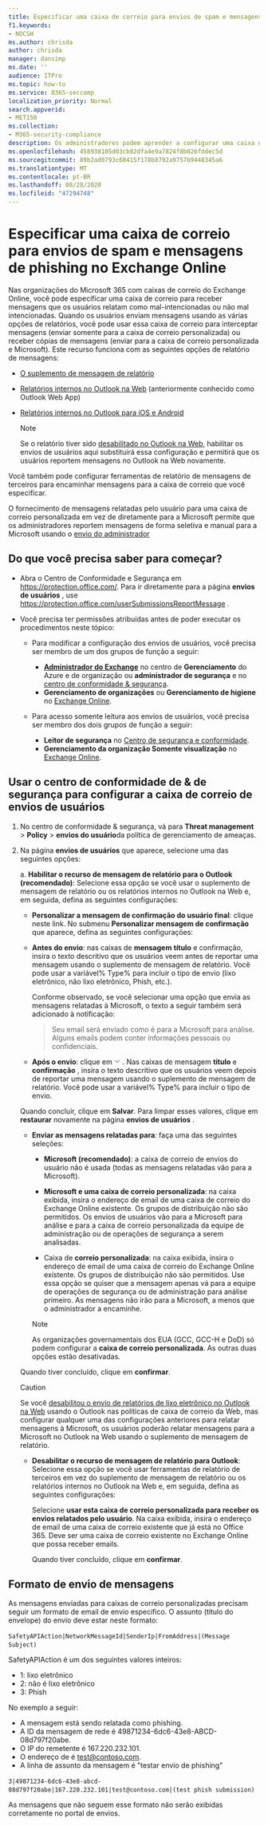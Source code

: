```yaml
---
title: Especificar uma caixa de correio para envios de spam e mensagens de phishing
f1.keywords:
- NOCSH
ms.author: chrisda
author: chrisda
manager: dansimp
ms.date: ''
audience: ITPro
ms.topic: how-to
ms.service: O365-seccomp
localization_priority: Normal
search.appverid:
- MET150
ms.collection:
- M365-security-compliance
description: Os administradores podem aprender a configurar uma caixa de correio para coletar spam e emails de phishing relatados pelos usuários.
ms.openlocfilehash: 458938105d03cb82dfa4e9a7824f8b026fddec5d
ms.sourcegitcommit: 89b2ad0793c68415f178b8792a9757b9448345a6
ms.translationtype: MT
ms.contentlocale: pt-BR
ms.lasthandoff: 08/28/2020
ms.locfileid: "47294748"
---
```

# <a name="specify-a-mailbox-for-user-submissions-of-spam-and-phishing-messages-in-exchange-online"></a>Especificar uma caixa de correio para envios de spam e mensagens de phishing no Exchange Online

Nas organizações do Microsoft 365 com caixas de correio do Exchange Online, você pode especificar uma caixa de correio para receber mensagens que os usuários relatam como mal-intencionadas ou não mal intencionadas. Quando os usuários enviam mensagens usando as várias opções de relatórios, você pode usar essa caixa de correio para interceptar mensagens (enviar somente para a caixa de correio personalizada) ou receber cópias de mensagens (enviar para a caixa de correio personalizada e Microsoft). Este recurso funciona com as seguintes opções de relatório de mensagens:

- [O suplemento de mensagem de relatório](enable-the-report-message-add-in.md)

- [Relatórios internos no Outlook na Web](report-junk-email-and-phishing-scams-in-outlook-on-the-web-eop.md) (anteriormente conhecido como Outlook Web App)

- [Relatórios internos no Outlook para iOS e Android](report-junk-email-and-phishing-scams-in-outlook-for-iOS-and-Android.md)

  > [!NOTE]
  > Se o relatório tiver sido [desabilitado no Outlook na Web](report-junk-email-and-phishing-scams-in-outlook-on-the-web-eop.md#disable-or-enable-junk-email-reporting-in-outlook-on-the-web), habilitar os envios de usuários aqui substituirá essa configuração e permitirá que os usuários reportem mensagens no Outlook na Web novamente.

Você também pode configurar ferramentas de relatório de mensagens de terceiros para encaminhar mensagens para a caixa de correio que você especificar.

O fornecimento de mensagens relatadas pelo usuário para uma caixa de correio personalizada em vez de diretamente para a Microsoft permite que os administradores reportem mensagens de forma seletiva e manual para a Microsoft usando o [envio do administrador](admin-submission.md)

## <a name="what-do-you-need-to-know-before-you-begin"></a>Do que você precisa saber para começar?

- Abra o Centro de Conformidade e Segurança em <https://protection.office.com/>. Para ir diretamente para a página **envios de usuários** , use <https://protection.office.com/userSubmissionsReportMessage> .

- Você precisa ter permissões atribuídas antes de poder executar os procedimentos neste tópico:

  - Para modificar a configuração dos envios de usuários, você precisa ser membro de um dos grupos de função a seguir:

    - **[Administrador do Exchange](https://docs.microsoft.com/azure/active-directory/users-groups-roles/directory-assign-admin-roles#exchange-administrator)** no centro de **Gerenciamento** do Azure e de organização ou **administrador de segurança** e no [centro de conformidade & segurança](permissions-in-the-security-and-compliance-center.md).
    - **Gerenciamento de organizações** ou **Gerenciamento de higiene** no [Exchange Online](https://docs.microsoft.com/Exchange/permissions-exo/permissions-exo#role-groups).

  - Para acesso somente leitura aos envios de usuários, você precisa ser membro dos dois grupos de função a seguir:

    - **Leitor de segurança** no [Centro de segurança e conformidade](permissions-in-the-security-and-compliance-center.md).
    - **Gerenciamento da organização Somente visualização** no [Exchange Online](https://docs.microsoft.com/Exchange/permissions-exo/permissions-exo#role-groups).

## <a name="use-the-security--compliance-center-to-configure-the-user-submissions-mailbox"></a>Usar o centro de conformidade de & de segurança para configurar a caixa de correio de envios de usuários

1. No centro de conformidade & segurança, vá para **Threat management** \> **Policy** \> **envios do usuário**da política de gerenciamento de ameaças.

2. Na página **envios de usuários** que aparece, selecione uma das seguintes opções:

   a. **Habilitar o recurso de mensagem de relatório para o Outlook (recomendado)**: Selecione essa opção se você usar o suplemento de mensagem de relatório ou os relatórios internos no Outlook na Web e, em seguida, defina as seguintes configurações:

      - **Personalizar a mensagem de confirmação do usuário final**: clique neste link. No submenu **Personalizar mensagem de confirmação** que aparece, defina as seguintes configurações:

      - **Antes do envio**: nas caixas de **mensagem** **título** e confirmação, insira o texto descritivo que os usuários veem antes de reportar uma mensagem usando o suplemento de mensagem de relatório. Você pode usar a variável% Type% para incluir o tipo de envio (lixo eletrônico, não lixo eletrônico, Phish, etc.).

        Conforme observado, se você selecionar uma opção que envia as mensagens relatadas à Microsoft, o texto a seguir também será adicionado à notificação:

        > Seu email será enviado como é para a Microsoft para análise. Alguns emails podem conter informações pessoais ou confidenciais.

      - **Após o envio**: clique em ![ ícone de expansão ](../../media/scc-expand-icon.png) . Nas caixas de mensagem **título** e **confirmação** , insira o texto descritivo que os usuários veem depois de reportar uma mensagem usando o suplemento de mensagem de relatório. Você pode usar a variável% Type% para incluir o tipo de envio.

      Quando concluir, clique em **Salvar**. Para limpar esses valores, clique em **restaurar** novamente na página **envios de usuários** .

      - **Enviar as mensagens relatadas para**: faça uma das seguintes seleções:

        - **Microsoft (recomendado)**: a caixa de correio de envios do usuário não é usada (todas as mensagens relatadas vão para a Microsoft).

        - **Microsoft e uma caixa de correio personalizada**: na caixa exibida, insira o endereço de email de uma caixa de correio do Exchange Online existente. Os grupos de distribuição não são permitidos. Os envios de usuários vão para a Microsoft para análise e para a caixa de correio personalizada da equipe de administração ou de operações de segurança a serem analisadas.

        - Caixa de **correio personalizada**: na caixa exibida, insira o endereço de email de uma caixa de correio do Exchange Online existente. Os grupos de distribuição não são permitidos. Use essa opção se quiser que a mensagem apenas vá para a equipe de operações de segurança ou de administração para análise primeiro. As mensagens não irão para a Microsoft, a menos que o administrador a encaminhe.

        > [!NOTE]
        > As organizações governamentais dos EUA (GCC, GCC-H e DoD) só podem configurar a **caixa de correio personalizada**. As outras duas opções estão desativadas. 

      Quando tiver concluído, clique em **confirmar**.

      > [!CAUTION]
      > Se você [desabilitou o envio de relatórios de lixo eletrônico no Outlook na Web](report-junk-email-and-phishing-scams-in-outlook-on-the-web-eop.md#disable-or-enable-junk-email-reporting-in-outlook-on-the-web) usando o Outlook nas políticas de caixa de correio da Web, mas configurar qualquer uma das configurações anteriores para relatar mensagens à Microsoft, os usuários poderão relatar mensagens para a Microsoft no Outlook na Web usando o suplemento de mensagem de relatório.

   - **Desabilitar o recurso de mensagem de relatório para Outlook**: Selecione essa opção se você usar ferramentas de relatório de terceiros em vez do suplemento de mensagem de relatório ou os relatórios internos no Outlook na Web e, em seguida, defina as seguintes configurações:

      Selecione **usar esta caixa de correio personalizada para receber os envios relatados pelo usuário**. Na caixa exibida, insira o endereço de email de uma caixa de correio existente que já está no Office 365. Deve ser uma caixa de correio existente no Exchange Online que possa receber emails.

      Quando tiver concluído, clique em **confirmar**.

## <a name="message-submission-format"></a>Formato de envio de mensagens

As mensagens enviadas para caixas de correio personalizadas precisam seguir um formato de email de envio específico. O assunto (título do envelope) do envio deve estar neste formato:

`SafetyAPIAction|NetworkMessageId|SenderIp|FromAddress|(Message Subject)`

SafetyAPIAction é um dos seguintes valores inteiros:

- 1: lixo eletrônico
- 2: não é lixo eletrônico
- 3: Phish

No exemplo a seguir:

- A mensagem está sendo relatada como phishing.
- A ID da mensagem de rede é 49871234-6dc6-43e8-ABCD-08d797f20abe.
- O IP do remetente é 167.220.232.101.
- O endereço de é test@contoso.com.
- A linha de assunto da mensagem é "testar envio de phishing"

`3|49871234-6dc6-43e8-abcd-08d797f20abe|167.220.232.101|test@contoso.com|(test phish submission)`

As mensagens que não seguem esse formato não serão exibidas corretamente no portal de envios.
